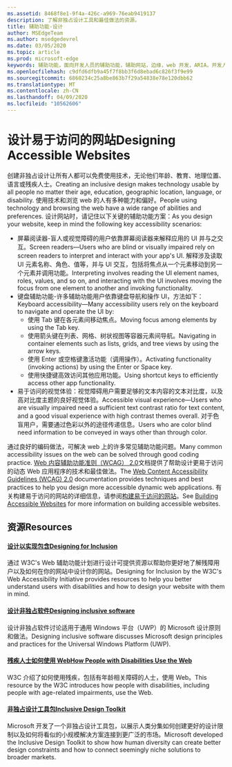```yaml
---
ms.assetid: 8468f8e1-9f4a-426c-a969-76eab9419137
description: 了解非独占设计工具和最佳做法的资源。
title: 辅助功能-设计
author: MSEdgeTeam
ms.author: msedgedevrel
ms.date: 03/05/2020
ms.topic: article
ms.prod: microsoft-edge
keywords: 辅助功能，面向开发人员的辅助功能，辅助网站，边缘，web 开发，ARIA，开发人员，UIA，UI 自动化
ms.openlocfilehash: c9dfd6dfb9a45f7f8bb3f6d8ebad6c826f3f9e99
ms.sourcegitcommit: 6860234c25a8be863b7f29a54838e78e120dbb62
ms.translationtype: MT
ms.contentlocale: zh-CN
ms.lasthandoff: 04/09/2020
ms.locfileid: "10562606"
---
```

# <span data-ttu-id="338c8-104">设计易于访问的网站</span><span class="sxs-lookup"><span data-stu-id="338c8-104">Designing Accessible Websites</span></span>

<span data-ttu-id="338c8-105">创建非独占设计让所有人都可以免费使用技术，无论他们年龄、教育、地理位置、语言或残疾人士。</span><span class="sxs-lookup"><span data-stu-id="338c8-105">Creating an inclusive design makes technology usable by all people no matter their age, education, geographic location, language, or disability.</span></span> <span data-ttu-id="338c8-106">使用技术和浏览 web 的人有多种能力和偏好。</span><span class="sxs-lookup"><span data-stu-id="338c8-106">People using technology and browsing the web have a wide range of abilities and preferences.</span></span> <span data-ttu-id="338c8-107">设计网站时，请记住以下关键的辅助功能方案：</span><span class="sxs-lookup"><span data-stu-id="338c8-107">As you design your website, keep in mind the following key accessibility scenarios:</span></span>

* <span data-ttu-id="338c8-108">屏幕阅读器-盲人或视觉障碍的用户依靠屏幕阅读器来解释应用的 UI 并与之交互。</span><span class="sxs-lookup"><span data-stu-id="338c8-108">Screen readers—Users who are blind or visually impaired rely on screen readers to interpret and interact with your app's UI.</span></span> <span data-ttu-id="338c8-109">解释涉及读取 UI 元素名称、角色、值等，并与 UI 交互，包括将焦点从一个元素移动到另一个元素并调用功能。</span><span class="sxs-lookup"><span data-stu-id="338c8-109">Interpreting involves reading the UI element names, roles, values, and so on, and interacting with the UI involves moving the focus from one element to another and invoking functionality.</span></span>
* <span data-ttu-id="338c8-110">键盘辅助功能-许多辅助功能用户依靠键盘导航和操作 UI，方法如下：</span><span class="sxs-lookup"><span data-stu-id="338c8-110">Keyboard accessibility—Many accessibility users rely on the keyboard to navigate and operate the UI by:</span></span>
  * <span data-ttu-id="338c8-111">使用 Tab 键在各元素间移动焦点。</span><span class="sxs-lookup"><span data-stu-id="338c8-111">Moving focus among elements by using the Tab key.</span></span>
  * <span data-ttu-id="338c8-112">使用箭头键在列表、网格、树状视图等容器元素间导航。</span><span class="sxs-lookup"><span data-stu-id="338c8-112">Navigating in container elements such as lists, grids, and tree views by using the arrow keys.</span></span>
  * <span data-ttu-id="338c8-113">使用 Enter 或空格键激活功能（调用操作）。</span><span class="sxs-lookup"><span data-stu-id="338c8-113">Activating functionality (invoking actions) by using the Enter or Space key.</span></span>
  * <span data-ttu-id="338c8-114">使用快捷键高效访问其他应用功能。</span><span class="sxs-lookup"><span data-stu-id="338c8-114">Using shortcut keys to efficiently access other app functionality.</span></span>
* <span data-ttu-id="338c8-115">易于访问的视觉体验：视觉障碍用户需要足够的文本内容的文本对比度，以及高对比度主题的良好视觉体验。</span><span class="sxs-lookup"><span data-stu-id="338c8-115">Accessible visual experience—Users who are visually impaired need a sufficient text contrast ratio for text content, and a good visual experience with high contrast themes overall.</span></span> <span data-ttu-id="338c8-116">对于色盲用户，需要通过色彩以外的途径传递信息。</span><span class="sxs-lookup"><span data-stu-id="338c8-116">Users who are color blind need information to be conveyed in ways other than through color.</span></span>

<span data-ttu-id="338c8-117">通过良好的编码做法，可解决 web 上的许多常见辅助功能问题。</span><span class="sxs-lookup"><span data-stu-id="338c8-117">Many common accessibility issues on the web can be solved through good coding practice.</span></span>  <span data-ttu-id="338c8-118">[Web 内容辅助功能准则（WCAG） 2.0](https://www.w3.org/TR/WCAG20/)文档提供了帮助设计更易于访问的动态 Web 应用程序的技术和最佳做法。</span><span class="sxs-lookup"><span data-stu-id="338c8-118">The [Web Content Accessibility Guidelines (WCAG) 2.0](https://www.w3.org/TR/WCAG20/) documentation provides techniques and best practices to help you design more accessible dynamic web applications.</span></span> <span data-ttu-id="338c8-119">有关构建易于访问的网站的详细信息，请参阅[构建易于访问的网站](./build.md)。</span><span class="sxs-lookup"><span data-stu-id="338c8-119">See [Building Accessible Websites](./build.md) for more information on building accessible websites.</span></span>

## <span data-ttu-id="338c8-120">资源</span><span class="sxs-lookup"><span data-stu-id="338c8-120">Resources</span></span>

#### [<span data-ttu-id="338c8-121">设计以实现包含</span><span class="sxs-lookup"><span data-stu-id="338c8-121">Designing for Inclusion</span></span>](https://w3.org/WAI/users/Overview.html)
<span data-ttu-id="338c8-122">通过 W3C's Web 辅助功能计划进行设计可提供资源以帮助你更好地了解残障用户以及如何在你的网站中设计你的网站。</span><span class="sxs-lookup"><span data-stu-id="338c8-122">Designing for Inclusion by the W3C's Web Accessibility Initiative provides resources to help you better understand users with disabilities and how to design your website with them in mind.</span></span>

#### [<span data-ttu-id="338c8-123">设计非独占软件</span><span class="sxs-lookup"><span data-stu-id="338c8-123">Designing inclusive software</span></span>](https://msdn.microsoft.com/windows/uwp/accessibility/designing-inclusive-software)
<span data-ttu-id="338c8-124">设计非独占软件讨论适用于通用 Windows 平台（UWP）的 Microsoft 设计原则和做法。</span><span class="sxs-lookup"><span data-stu-id="338c8-124">Designing inclusive software discusses Microsoft design principles and practices for the Universal Windows Platform (UWP).</span></span>

#### [<span data-ttu-id="338c8-125">残疾人士如何使用 Web</span><span class="sxs-lookup"><span data-stu-id="338c8-125">How People with Disabilities Use the Web</span></span>](https://www.w3.org/WAI/intro/people-use-web/Overview.html)
<span data-ttu-id="338c8-126">W3C 介绍了如何使用残疾，包括有年龄相关障碍的人士，使用 Web。</span><span class="sxs-lookup"><span data-stu-id="338c8-126">This resource by the W3C introduces how people with disabilities, including people with age-related impairments, use the Web.</span></span>

#### [<span data-ttu-id="338c8-127">非独占设计工具包</span><span class="sxs-lookup"><span data-stu-id="338c8-127">Inclusive Design Toolkit</span></span>](https://www.microsoft.com/design/practice#howwemake-section)
<span data-ttu-id="338c8-128">Microsoft 开发了一个非独占设计工具包，以展示人类分集如何创建更好的设计限制以及如何将看似的小规模解决方案连接到更广泛的市场。</span><span class="sxs-lookup"><span data-stu-id="338c8-128">Microsoft developed the Inclusive Design Toolkit to show how human diversity can create better design constraints and how to connect seemingly niche solutions to broader markets.</span></span>
